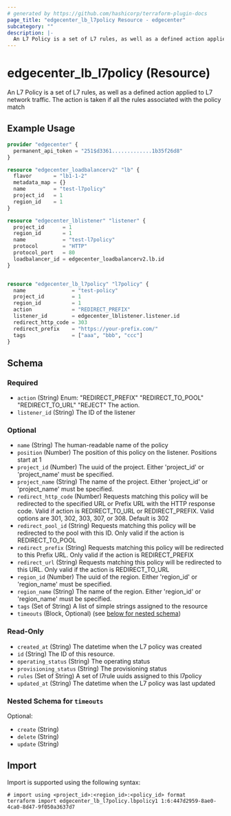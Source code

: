 ```yaml
---
# generated by https://github.com/hashicorp/terraform-plugin-docs
page_title: "edgecenter_lb_l7policy Resource - edgecenter"
subcategory: ""
description: |-
  An L7 Policy is a set of L7 rules, as well as a defined action applied to L7 network traffic. The action is taken if all the rules associated with the policy match
---
```


# edgecenter_lb_l7policy (Resource)

An L7 Policy is a set of L7 rules, as well as a defined action applied to L7 network traffic. The action is taken if all the rules associated with the policy match

## Example Usage

```terraform
provider "edgecenter" {
  permanent_api_token = "251$d3361.............1b35f26d8"
}

resource "edgecenter_loadbalancerv2" "lb" {
  flavor       = "lb1-1-2"
  metadata_map = {}
  name         = "test-l7policy"
  project_id   = 1
  region_id    = 1
}

resource "edgecenter_lblistener" "listener" {
  project_id      = 1
  region_id       = 1
  name            = "test-l7policy"
  protocol        = "HTTP"
  protocol_port   = 80
  loadbalancer_id = edgecenter_loadbalancerv2.lb.id
}


resource "edgecenter_lb_l7policy" "l7policy" {
  name               = "test-policy"
  project_id         = 1
  region_id          = 1
  action             = "REDIRECT_PREFIX"
  listener_id        = edgecenter_lblistener.listener.id
  redirect_http_code = 303
  redirect_prefix    = "https://your-prefix.com/"
  tags               = ["aaa", "bbb", "ccc"]
}
```

<!-- schema generated by tfplugindocs -->
## Schema

### Required

- `action` (String) Enum: "REDIRECT_PREFIX" "REDIRECT_TO_POOL" "REDIRECT_TO_URL" "REJECT"
The action.
- `listener_id` (String) The ID of the listener

### Optional

- `name` (String) The human-readable name of the policy
- `position` (Number) The position of this policy on the listener. Positions start at 1
- `project_id` (Number) The uuid of the project. Either 'project_id' or 'project_name' must be specified.
- `project_name` (String) The name of the project. Either 'project_id' or 'project_name' must be specified.
- `redirect_http_code` (Number) Requests matching this policy will be redirected to the specified URL or Prefix URL with the HTTP response code. Valid if action is REDIRECT_TO_URL or REDIRECT_PREFIX. Valid options are 301, 302, 303, 307, or 308. Default is 302
- `redirect_pool_id` (String) Requests matching this policy will be redirected to the pool with this ID. Only valid if the action is REDIRECT_TO_POOL
- `redirect_prefix` (String) Requests matching this policy will be redirected to this Prefix URL. Only valid if the action is REDIRECT_PREFIX
- `redirect_url` (String) Requests matching this policy will be redirected to this URL. Only valid if the action is REDIRECT_TO_URL
- `region_id` (Number) The uuid of the region. Either 'region_id' or 'region_name' must be specified.
- `region_name` (String) The name of the region. Either 'region_id' or 'region_name' must be specified.
- `tags` (Set of String) A list of simple strings assigned to the resource
- `timeouts` (Block, Optional) (see [below for nested schema](#nestedblock--timeouts))

### Read-Only

- `created_at` (String) The datetime when the L7 policy was created
- `id` (String) The ID of this resource.
- `operating_status` (String) The operating status
- `provisioning_status` (String) The provisioning status
- `rules` (Set of String) A set of l7rule uuids assigned to this l7policy
- `updated_at` (String) The datetime when the L7 policy was last updated

<a id="nestedblock--timeouts"></a>
### Nested Schema for `timeouts`

Optional:

- `create` (String)
- `delete` (String)
- `update` (String)

## Import

Import is supported using the following syntax:

```shell
# import using <project_id>:<region_id>:<policy_id> format
terraform import edgecenter_lb_l7policy.lbpolicy1 1:6:447d2959-8ae0-4ca0-8d47-9f050a3637d7
```
